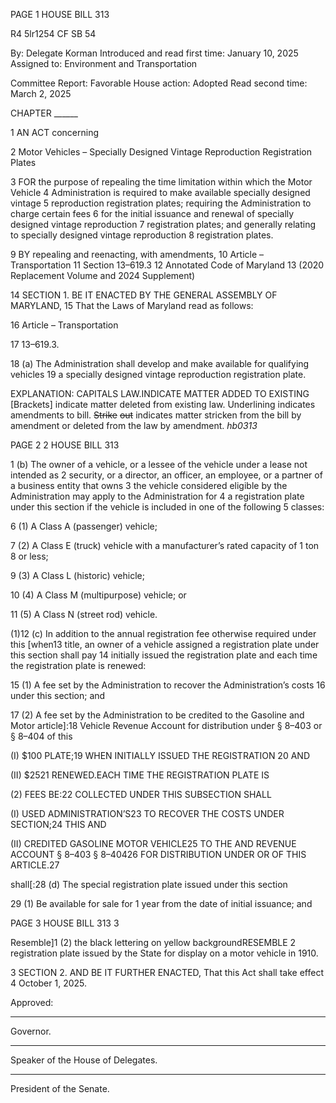 PAGE 1
HOUSE BILL 313

R4 5lr1254
CF SB 54

By: Delegate Korman
Introduced and read first time: January 10, 2025
Assigned to: Environment and Transportation

Committee Report: Favorable
House action: Adopted
Read second time: March 2, 2025

CHAPTER ______

1 AN ACT concerning

2 Motor Vehicles – Specially Designed Vintage Reproduction Registration Plates

3 FOR the purpose of repealing the time limitation within which the Motor Vehicle
4 Administration is required to make available specially designed vintage
5 reproduction registration plates; requiring the Administration to charge certain fees
6 for the initial issuance and renewal of specially designed vintage reproduction
7 registration plates; and generally relating to specially designed vintage reproduction
8 registration plates.

9 BY repealing and reenacting, with amendments,
10 Article – Transportation
11 Section 13–619.3
12 Annotated Code of Maryland
13 (2020 Replacement Volume and 2024 Supplement)

14 SECTION 1. BE IT ENACTED BY THE GENERAL ASSEMBLY OF MARYLAND,
15 That the Laws of Maryland read as follows:

16 Article – Transportation

17 13–619.3.

18 (a) The Administration shall develop and make available for qualifying vehicles
19 a specially designed vintage reproduction registration plate.

EXPLANATION: CAPITALS LAW.INDICATE MATTER ADDED TO EXISTING
[Brackets] indicate matter deleted from existing law.
Underlining indicates amendments to bill.
~~Strike~~ ~~out~~ indicates matter stricken from the bill by amendment or deleted from the law by
amendment. *hb0313*

PAGE 2
2 HOUSE BILL 313

1 (b) The owner of a vehicle, or a lessee of the vehicle under a lease not intended as
2 security, or a director, an officer, an employee, or a partner of a business entity that owns
3 the vehicle considered eligible by the Administration may apply to the Administration for
4 a registration plate under this section if the vehicle is included in one of the following
5 classes:

6 (1) A Class A (passenger) vehicle;

7 (2) A Class E (truck) vehicle with a manufacturer’s rated capacity of 1 ton
8 or less;

9 (3) A Class L (historic) vehicle;

10 (4) A Class M (multipurpose) vehicle; or

11 (5) A Class N (street rod) vehicle.

(1)12 (c) In addition to the annual registration fee otherwise required under this
[when13 title, an owner of a vehicle assigned a registration plate under this section shall pay
14 initially issued the registration plate and each time the registration plate is renewed:

15 (1) A fee set by the Administration to recover the Administration’s costs
16 under this section; and

17 (2) A fee set by the Administration to be credited to the Gasoline and Motor
article]:18 Vehicle Revenue Account for distribution under § 8–403 or § 8–404 of this

(I) $100 PLATE;19 WHEN INITIALLY ISSUED THE REGISTRATION
20 AND

(II) $2521 RENEWED.EACH TIME THE REGISTRATION PLATE IS

(2) FEES BE:22 COLLECTED UNDER THIS SUBSECTION SHALL

(I) USED ADMINISTRATION’S23 TO RECOVER THE COSTS UNDER
SECTION;24 THIS AND

(II) CREDITED GASOLINE MOTOR VEHICLE25 TO THE AND
REVENUE ACCOUNT § 8–403 § 8–40426 FOR DISTRIBUTION UNDER OR OF THIS
ARTICLE.27

shall[:28 (d) The special registration plate issued under this section

29 (1) Be available for sale for 1 year from the date of initial issuance; and

PAGE 3
HOUSE BILL 313 3

Resemble]1 (2) the black lettering on yellow backgroundRESEMBLE
2 registration plate issued by the State for display on a motor vehicle in 1910.

3 SECTION 2. AND BE IT FURTHER ENACTED, That this Act shall take effect
4 October 1, 2025.

Approved:

________________________________________________________________________________
Governor.

________________________________________________________________________________
Speaker of the House of Delegates.

________________________________________________________________________________
President of the Senate.